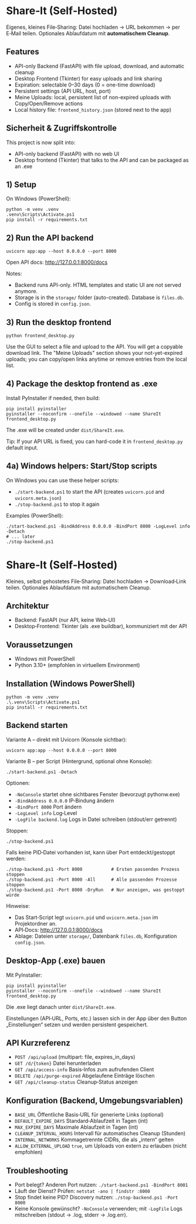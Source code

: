 # Share‑It (Self‑Hosted)

Eigenes, kleines File‑Sharing: Datei hochladen → URL bekommen → per E‑Mail teilen. Optionales Ablaufdatum mit **automatischem Cleanup**.

## Features
- API-only Backend (FastAPI) with file upload, download, and automatic cleanup
- Desktop Frontend (Tkinter) for easy uploads and link sharing
- Expiration: selectable 0–30 days (0 = one-time download)
- Persistent settings (API URL, host, port)
- Meine Uploads: local, persistent list of non-expired uploads with Copy/Open/Remove actions
- Local history file: `frontend_history.json` (stored next to the app)

## Sicherheit & Zugriffskontrolle

This project is now split into:
- API-only backend (FastAPI) with no web UI
- Desktop frontend (Tkinter) that talks to the API and can be packaged as an .exe

## 1) Setup

On Windows (PowerShell):

```
python -m venv .venv
.venv\Scripts\Activate.ps1
pip install -r requirements.txt
```

## 2) Run the API backend

```
uvicorn app:app --host 0.0.0.0 --port 8000
```

Open API docs: http://127.0.0.1:8000/docs

Notes:
- Backend runs API-only. HTML templates and static UI are not served anymore.
- Storage is in the `storage/` folder (auto-created). Database is `files.db`.
- Config is stored in `config.json`.

## 3) Run the desktop frontend

```
python frontend_desktop.py
```

Use the GUI to select a file and upload to the API. You will get a copyable download link.
The "Meine Uploads" section shows your not-yet-expired uploads; you can copy/open links anytime or remove entries from the local list.

## 4) Package the desktop frontend as .exe

Install PyInstaller if needed, then build:

```
pip install pyinstaller
pyinstaller --noconfirm --onefile --windowed --name ShareIt frontend_desktop.py
```

The .exe will be created under `dist/ShareIt.exe`.

Tip: If your API URL is fixed, you can hard-code it in `frontend_desktop.py` default input.

## 4a) Windows helpers: Start/Stop scripts

On Windows you can use these helper scripts:

- `./start-backend.ps1` to start the API (creates `uvicorn.pid` and `uvicorn.meta.json`)
- `./stop-backend.ps1` to stop it again

Examples (PowerShell):

```
./start-backend.ps1 -BindAddress 0.0.0.0 -BindPort 8000 -LogLevel info -Detach
# ... later
./stop-backend.ps1
```

# Share‑It (Self‑Hosted)

Kleines, selbst gehostetes File‑Sharing: Datei hochladen → Download‑Link teilen. Optionales Ablaufdatum mit automatischem Cleanup.

## Architektur
- Backend: FastAPI (nur API, keine Web‑UI)
- Desktop‑Frontend: Tkinter (als .exe buildbar), kommuniziert mit der API

## Voraussetzungen
- Windows mit PowerShell
- Python 3.10+ (empfohlen in virtuellem Environment)

## Installation (Windows PowerShell)
```
python -m venv .venv
.\.venv\Scripts\Activate.ps1
pip install -r requirements.txt
```

## Backend starten
Variante A – direkt mit Uvicorn (Konsole sichtbar):
```
uvicorn app:app --host 0.0.0.0 --port 8000
```

Variante B – per Script (Hintergrund, optional ohne Konsole):
```
./start-backend.ps1 -Detach
```
Optionen:
- `-NoConsole` startet ohne sichtbares Fenster (bevorzugt pythonw.exe)
- `-BindAddress 0.0.0.0` IP‑Bindung ändern
- `-BindPort 8000` Port ändern
- `-LogLevel info` Log‑Level
- `-LogFile backend.log` Logs in Datei schreiben (stdout/err getrennt)

Stoppen:
```
./stop-backend.ps1
```
Falls keine PID‑Datei vorhanden ist, kann über Port entdeckt/gestoppt werden:
```
./stop-backend.ps1 -Port 8000           # Ersten passenden Prozess stoppen
./stop-backend.ps1 -Port 8000 -All      # Alle passenden Prozesse stoppen
./stop-backend.ps1 -Port 8000 -DryRun   # Nur anzeigen, was gestoppt würde
```

Hinweise:
- Das Start‑Script legt `uvicorn.pid` und `uvicorn.meta.json` im Projektordner an.
- API‑Docs: http://127.0.0.1:8000/docs
- Ablage: Dateien unter `storage/`, Datenbank `files.db`, Konfiguration `config.json`.

## Desktop‑App (.exe) bauen
Mit PyInstaller:
```
pip install pyinstaller
pyinstaller --noconfirm --onefile --windowed --name ShareIt frontend_desktop.py
```
Die .exe liegt danach unter `dist/ShareIt.exe`.

Einstellungen (API‑URL, Ports, etc.) lassen sich in der App über den Button „Einstellungen“ setzen und werden persistent gespeichert.

## API Kurzreferenz
- `POST /api/upload`  (multipart: file, expires_in_days)
- `GET /d/{token}`    Datei herunterladen
- `GET /api/access-info`  Basis‑Infos zum aufrufenden Client
- `DELETE /api/purge-expired`  Abgelaufene Einträge löschen
- `GET /api/cleanup-status`    Cleanup‑Status anzeigen

## Konfiguration (Backend, Umgebungsvariablen)
- `BASE_URL`  Öffentliche Basis‑URL für generierte Links (optional)
- `DEFAULT_EXPIRE_DAYS`  Standard‑Ablaufzeit in Tagen (int)
- `MAX_EXPIRE_DAYS`  Maximale Ablaufzeit in Tagen (int)
- `CLEANUP_INTERVAL_HOURS`  Intervall für automatisches Cleanup (Stunden)
- `INTERNAL_NETWORKS`  Kommagetrennte CIDRs, die als „intern“ gelten
- `ALLOW_EXTERNAL_UPLOAD`  `true`, um Uploads von extern zu erlauben (nicht empfohlen)

## Troubleshooting
- Port belegt? Anderen Port nutzen: `./start-backend.ps1 -BindPort 8001`
- Läuft der Dienst? Prüfen: `netstat -ano | findstr :8000`
- Stop findet keine PID? Discovery nutzen: `./stop-backend.ps1 -Port 8000`
- Keine Konsole gewünscht? `-NoConsole` verwenden; mit `-LogFile` Logs mitschreiben (stdout → .log, stderr → .log.err).